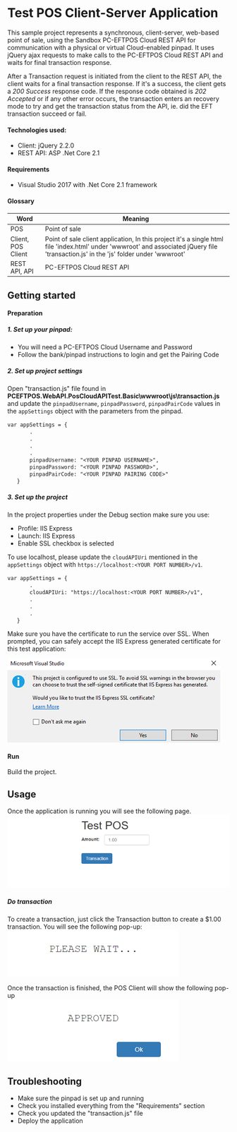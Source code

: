 ﻿
# __Test POS Client-Server Application__

This sample project represents a synchronous, client-server, web-based point of sale, using the Sandbox PC-EFTPOS Cloud REST API for communication with a physical or virtual Cloud-enabled pinpad. It uses jQuery ajax requests to make calls to the PC-EFTPOS Cloud REST API and waits for final transaction response.

After a Transaction request is initiated from the client to the REST API, the client waits for a final transaction response. If it's a success, the client gets a *200 Success* response code. If the response code obtained is *202 Accepted* or if any other error occurs, the transaction enters an recovery mode to try and get the transaction status from the API, ie. did the EFT transaction succeed or fail.

#### Technologies used:
- Client: jQuery 2.2.0
- REST API: ASP .Net Core 2.1

#### Requirements
- Visual Studio 2017 with .Net Core 2.1 framework

#### Glossary
|         Word            |                               Meaning                                 |
| ------------------------|-----------------------------------------------------------------------|
| POS                     | Point of sale                                                         |
| Client, POS Client      | Point of sale client application, In this project it's a single html file 'index.html' under 'wwwroot' and associated jQuery file 'transaction.js' in the 'js' folder under 'wwwroot'  |
| REST API, API           | PC-EFTPOS Cloud REST API  

## __Getting started__
#### Preparation
##### 1. Set up your pinpad:
* You will need a PC-EFTPOS Cloud Username and Password
* Follow the bank/pinpad instructions to login and get the Pairing Code

##### 2. Set up project settings
Open "transaction.js" file found in **PCEFTPOS.WebAPI.PosCloudAPITest.Basic\wwwroot\js\transaction.js** and update the `pinpadUsername`, `pinpadPassword`, `pinpadPairCode` values in the `appSettings` object with the parameters from the pinpad.
 ```
 var appSettings = {
		.
		.
		.
		.
        pinpadUsername: "<YOUR PINPAD USERNAME>",
        pinpadPassword: "<YOUR PINPAD PASSWORD>",
        pinpadPairCode: "<YOUR PINPAD PAIRING CODE>"
    }
```

##### 3. Set up the project
In the project properties under the Debug section make sure you use:
* Profile: IIS Express
* Launch: IIS Express
* Enable SSL checkbox is selected

To use localhost, please update the `cloudAPIUri` mentioned in the `appSettings` object with `https://localhost:<YOUR PORT NUMBER>/v1`.
 ```
 var appSettings = {
		.
		cloudAPIUri: "https://localhost:<YOUR PORT NUMBER>/v1",
		.
		.
		.
    }
```

Make sure you have the certificate to run the service over SSL. When prompted, you can safely accept the IIS Express generated certificate for this test application:

![Certificate](Docs/certificate.png)

#### Run
Build the project.

## __Usage__
Once the application is running you will see the following page.<br/>
![POS Start](Docs/pos_txn.png)

##### Do transaction
To create a transaction, just click the Transaction button to create a $1.00 transaction. You will see the following pop-up:<br/>
![Txn Wait](Docs/pop-up_wait.png)

Once the transaction is finished, the POS Client will show the following pop-up<br/>
![POS Txn](Docs/pos_txn_done.png)

## __Troubleshooting__
* Make sure the pinpad is set up and running
* Check you installed everything from the "Requirements" section
* Check you updated the "transaction.js" file
* Deploy the application